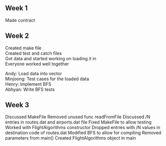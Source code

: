 ## Week 1

Made contract


## Week 2

Created make file  
Created test and catch files  
Got data and started working on loading it in  
Everyone worked well together  

Andy: Load data into vector  
Minjoong: Test cases for the loaded data  
Henry: Implement BFS  
Abhyan: Write BFS tests  


## Week 3


Discussed MakeFile
Removed unused func readFromFile
Discussed /N entries in routes.dat and airports.dat file
Fixed MakeFile to allow testing
Worked with FlightAlgorithms constructor 
Dropped entries with /N values in destination code of routes.dat
Modified BFS to allow for compiling
Removed parameters from main()
Created FlightAlgorithms object in main
